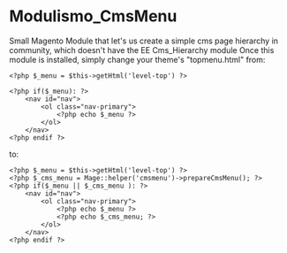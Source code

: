 Modulismo_CmsMenu
=================

Small Magento Module that let's us create a simple cms page hierarchy in community, which doesn't have the EE Cms_Hierarchy module
Once this module is installed, simply change your theme's "topmenu.html"
from:

	<?php $_menu = $this->getHtml('level-top') ?>

	<?php if($_menu): ?>
	    <nav id="nav">
	        <ol class="nav-primary">
	            <?php echo $_menu ?>
	        </ol>
	    </nav>
	<?php endif ?>

to:

	<?php $_menu = $this->getHtml('level-top') ?>
	<?php $_cms_menu = Mage::helper('cmsmenu')->prepareCmsMenu(); ?>
	<?php if($_menu || $_cms_menu ): ?>
	    <nav id="nav">
	        <ol class="nav-primary">
	            <?php echo $_menu ?>
	            <?php echo $_cms_menu; ?>
	        </ol>
	    </nav>
	<?php endif ?>